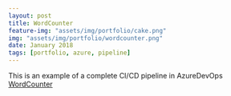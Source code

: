 ```yaml
---
layout: post
title: WordCounter
feature-img: "assets/img/portfolio/cake.png"
img: "assets/img/portfolio/wordcounter.png"
date: January 2018
tags: [portfolio, azure, pipeline]
---
```


This is an example of a complete CI/CD pipeline in AzureDevOps [WordCounter](https://dev.azure.com/judavios/_git/WordCounter)
